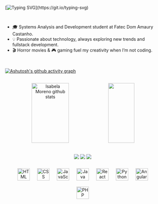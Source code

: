 [![Typing SVG](https://readme-typing-svg.herokuapp.com/?color=3b82f6&size=35&center=true&vCenter=true&width=1000&lines=Hi!+I'm+Isabela+Moreno;Do+you+wanna+some+coffee?)](https://git.io/typing-svg)

<br>

- 🎓 Systems Analysis and Development student at Fatec Dom Amaury Castanho.
- 💡 Passionate about technology, always exploring new trends and fullstack development.
- 🎬 Horror movies & 🎮 gaming fuel my creativity when I’m not coding.

<br>

[![Ashutosh's github activity graph](https://github-readme-activity-graph.vercel.app/graph?username=isabmoreeno&bg_color=0d1117&color=3b82f6&line=3b82f6&point=60a5fa&area=true&hide_border=true)](https://github.com/ashutosh00710/github-readme-activity-graph)


<br>

<div align="center">  
  <img width="49%" height="195px" src="https://github-readme-stats.vercel.app/api?username=isabmoreeno&show_icons=true&count_private=true&hide_border=true&title_color=3b82f6&icon_color=3b82f6&text_color=c9d1d9&bg_color=00000000" alt="Isabela Moreno github stats" /> 
  <img width="41%" height="195px" src="https://github-readme-stats.vercel.app/api/top-langs/?username=isabmoreeno&layout=compact&hide_border=true&title_color=3b82f6&text_color=3b82f6&bg_color=00000000" />
</div>

<br>
<br>

<div align="center">
  <a href="https://instagram.com/isabmoreeno" target="_blank"><img src="https://img.shields.io/badge/-Instagram-%23E4405F?style=for-the-badge&logo=instagram&logoColor=white" target="_blank"></a>
  <a href = "mailto:isabelamoreno.souza16@gmail.com"><img src="https://img.shields.io/badge/Gmail-D14836?style=for-the-badge&logo=gmail&logoColor=white" target="_blank"></a>
  <a href="https://www.linkedin.com/in/isabela-moreno-46a21a328/" target="_blank"><img src="https://img.shields.io/badge/-LinkedIn-%230077B5?style=for-the-badge&logo=linkedin&logoColor=white" target="_blank"></a> 
</div>

<br>

<div align="center">
  <img 
      alt="HTML"
      title="HTML" 
      width="40px" 
      style="margin: 10px;" 
      src="https://cdn.jsdelivr.net/gh/devicons/devicon@latest/icons/html5/html5-original.svg" 
  />
  <img 
      alt="CSS" 
      title="CSS"
      width="40px" 
      style="margin: 10px;" 
      src="https://cdn.jsdelivr.net/gh/devicons/devicon@latest/icons/css3/css3-original.svg" 
  />
  <img 
      alt="JavaScript" 
      title="JavaScript"
      width="40px" 
      style="margin: 10px;" 
      src="https://cdn.jsdelivr.net/gh/devicons/devicon@latest/icons/javascript/javascript-original.svg" 
  />
  <img 
      alt="Java" 
      title="Java"
      width="40px" 
      style="margin: 10px;" 
      src="https://cdn.jsdelivr.net/gh/devicons/devicon@latest/icons/java/java-original.svg" 
  />
  <img 
      alt="React"
      title="React" 
      width="40px" 
      style="margin: 10px;" 
      src="https://cdn.jsdelivr.net/gh/devicons/devicon@latest/icons/react/react-original.svg" 
  />
  <img 
      alt="Python" 
      title="Python"
      width="40px" 
      style="margin: 10px;" 
      src="https://cdn.jsdelivr.net/gh/devicons/devicon@latest/icons/python/python-original.svg" 
  />
  <img
      alt="Angular" 
      title="Angular"
      width="40px" 
      style="margin: 10px;" 
      src="https://cdn.jsdelivr.net/gh/devicons/devicon@latest/icons/angular/angular-original.svg" 
  /> 
  <img 
      alt="PHP" 
      title="PHP"
      width="40px" 
      style="margin: 10px;" 
      src="https://cdn.jsdelivr.net/gh/devicons/devicon@latest/icons/php/php-original.svg" 
  />
</div>








  

